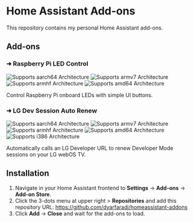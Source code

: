 # Home Assistant Add-ons

This repository contains my personal Home Assistant add-ons.

## Add-ons

### ➜ Raspberry Pi LED Control

![Supports aarch64 Architecture][aarch64-shield]
![Supports armv7 Architecture][armv7-shield]
![Supports armhf Architecture][armhf-shield]
![Supports amd64 Architecture][amd64-shield]

Control Raspberry Pi onboard LEDs with simple UI buttons.

### ➜ LG Dev Session Auto Renew

![Supports aarch64 Architecture][aarch64-shield]
![Supports armv7 Architecture][armv7-shield]
![Supports armhf Architecture][armhf-shield]
![Supports amd64 Architecture][amd64-shield]
![Supports i386 Architecture][i386-shield]

Automatically calls an LG Developer URL to renew Developer Mode sessions on your LG webOS TV.

## Installation

1. Navigate in your Home Assistant frontend to **Settings** -> **Add-ons** -> **Add-on Store**.
2. Click the 3-dots menu at upper right > **Repositories** and add this repository URL: https://github.com/dyarfaradj/homeassistant-addons
3. Click **Add** -> **Close** and wait for the add-ons to load.

[aarch64-shield]: https://img.shields.io/badge/aarch64-yes-green.svg
[amd64-shield]: https://img.shields.io/badge/amd64-yes-green.svg
[armhf-shield]: https://img.shields.io/badge/armhf-yes-green.svg
[armv7-shield]: https://img.shields.io/badge/armv7-yes-green.svg
[i386-shield]: https://img.shields.io/badge/i386-yes-green.svg
